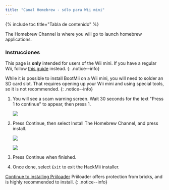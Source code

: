 ```yaml
---
title: "Canal Homebrew - sólo para Wii mini"
---
```


{% include toc title="Tabla de contenido" %}

The Homebrew Channel is where you will go to launch homebrew applications.

### Instrucciones
This page is **only** intended for users of the Wii mini. If you have a regular Wii, follow [this guide](hbc) instead.
{: .notice--info}

While it is possible to install BootMii on a Wii mini, you will need to solder an SD card slot. That requires opening up your Wii mini and using special tools, so it is not recommended.
{: .notice--info}

1. You will see a scam warning screen. Wait 30 seconds for the text "Press 1 to continue" to appear, then press 1.

    ![](/images/hackmii/scam.png)

1. Press Continue, then select Install The Homebrew Channel, and press install.

    ![](/images/hackmii/hbc_install.png)

    ![](/images/hackmii/hbc_install_ok.png)

1. Press Continue when finished.
1. Once done, select `Exit` to exit the HackMii installer.

[Continue to installing Priiloader](priiloader) Priiloader offers protection from bricks, and is highly recommended to install.
{: .notice--info}
